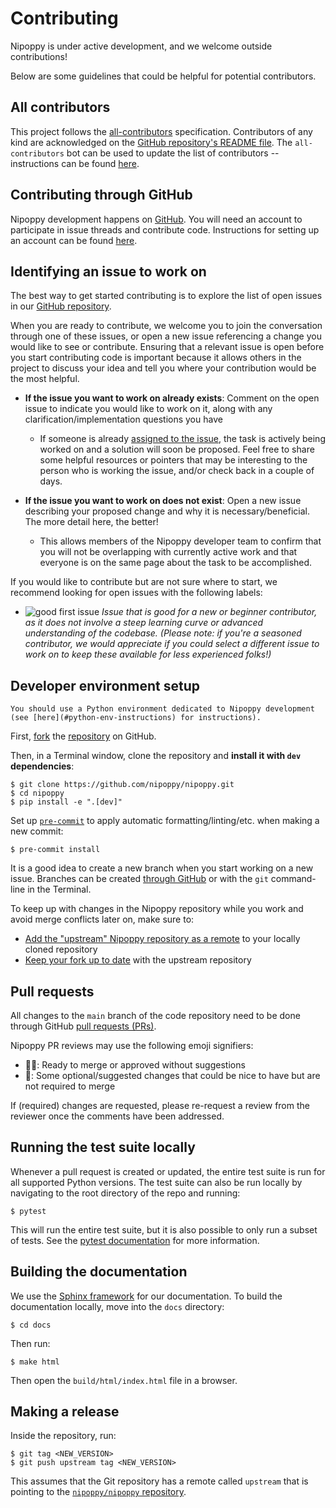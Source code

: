 # Contributing

Nipoppy is under active development, and we welcome outside contributions!

Below are some guidelines that could be helpful for potential contributors.

## All contributors

This project follows the [all-contributors](https://allcontributors.org) specification. Contributors of any kind are acknowledged on the [GitHub repository's README file](https://github.com/nipoppy/nipoppy#contributors). The `all-contributors` bot can be used to update the list of contributors -- instructions can be found [here](https://allcontributors.org/docs/en/bot/usage).

## Contributing through GitHub

Nipoppy development happens on [GitHub](https://github.com/). You will need an account to participate in issue threads and contribute code. Instructions for setting up an account can be found [here](https://docs.github.com/en/get-started/start-your-journey/creating-an-account-on-github).


## Identifying an issue to work on

The best way to get started contributing is to explore the list of open issues in our [GitHub repository](https://github.com/nipoppy/nipoppy/issues).

When you are ready to contribute, we welcome you to join the conversation through one of these issues, or open a new issue referencing a change you would like to see or contribute. Ensuring that a relevant issue is open before you start contributing code is important because it allows others in the project to discuss your idea and tell you where your contribution would be the most helpful.

- **If the issue you want to work on already exists**: Comment on the open issue to indicate you would like to work on it, along with any clarification/implementation questions you have
    - If someone is already [assigned to the issue](https://docs.github.com/en/issues/tracking-your-work-with-issues/assigning-issues-and-pull-requests-to-other-github-users), the task is actively being worked on and a solution will soon be proposed. Feel free to share some helpful resources or pointers that may be interesting to the person who is working the issue, and/or check back in a couple of days.

- **If the issue you want to work on does not exist**: Open a new issue describing your proposed change and why it is necessary/beneficial. The more detail here, the better!
    - This allows members of the Nipoppy developer team to confirm that you will not be overlapping with currently active work and that everyone is on the same page about the task to be accomplished.

If you would like to contribute but are not sure where to start, we recommend looking for open issues with the following labels:

- ![good first issue](https://img.shields.io/github/labels/nipoppy/nipoppy/good%20first%20issue) *Issue that is good for a new or beginner contributor, as it does not involve a steep learning curve or advanced understanding of the codebase. (Please note: if you're a seasoned contributor, we would appreciate if you could select a different issue to work on to keep these available for less experienced folks!)*

<!-- ![PR welcome](https://img.shields.io/github/labels/neurobagel/planning/PR%20welcome)
*Issue that is not an internal priority, but external pull requests to address it are welcome.*

![quick fix](https://img.shields.io/github/labels/neurobagel/planning/quick%20fix):
*Issue that should involve minimal planning or implementation work, given an understanding of the relevant code.* -->

## Developer environment setup

```{tip}
You should use a Python environment dedicated to Nipoppy development (see [here](#python-env-instructions) for instructions).
```

First, [fork](https://docs.github.com/en/pull-requests/collaborating-with-pull-requests/working-with-forks/fork-a-repo) the [repository](https://github.com/nipoppy/nipoppy) on GitHub.

Then, in a Terminal window, clone the repository and **install it with `dev` dependencies**:
```{code-block} console
$ git clone https://github.com/nipoppy/nipoppy.git
$ cd nipoppy
$ pip install -e ".[dev]"
```

Set up [`pre-commit`](https://pre-commit.com/) to apply automatic formatting/linting/etc. when making a new commit:
```{code-block} console
$ pre-commit install
```

It is a good idea to create a new branch when you start working on a new issue. Branches can be created [through GitHub](https://docs.github.com/en/pull-requests/collaborating-with-pull-requests/proposing-changes-to-your-work-with-pull-requests/creating-and-deleting-branches-within-your-repository) or with the `git` command-line in the Terminal.

To keep up with changes in the Nipoppy repository while you work and avoid merge conflicts later on, make sure to:
- [Add the "upstream" Nipoppy repository as a remote](https://docs.github.com/en/pull-requests/collaborating-with-pull-requests/working-with-forks/fork-a-repo#configuring-git-to-sync-your-fork-with-the-upstream-repository) to your locally cloned repository
- [Keep your fork up to date](https://docs.github.com/en/pull-requests/collaborating-with-pull-requests/working-with-forks/syncing-a-fork#syncing-a-fork-branch-from-the-command-line) with the upstream repository

## Pull requests

All changes to the `main` branch of the code repository need to be done through GitHub [pull requests (PRs)](https://docs.github.com/en/pull-requests/collaborating-with-pull-requests/proposing-changes-to-your-work-with-pull-requests/creating-a-pull-request).

Nipoppy PR reviews may use the following emoji signifiers:
- 🧑‍🍳: Ready to merge or approved without suggestions
- 🍒: Some optional/suggested changes that could be nice to have but are not required to merge

If (required) changes are requested, please re-request a review from the reviewer once the comments have been addressed.

## Running the test suite locally

Whenever a pull request is created or updated, the entire test suite is run for all supported Python versions. The test suite can also be run locally by navigating to the root directory of the repo and running:
```{code-block} console
$ pytest
```

This will run the entire test suite, but it is also possible to only run a subset of tests. See the [pytest documentation](https://docs.pytest.org/en/latest/how-to/usage.html) for more information.

## Building the documentation

We use the [Sphinx framework](https://www.sphinx-doc.org/en/master/) for our documentation. To build the documentation locally, move into the `docs` directory:
```{code-block} console
$ cd docs
```

Then run:
```{code-block} console
$ make html
```

Then open the `build/html/index.html` file in a browser.

## Making a release

Inside the repository, run:
```{code-block} console
$ git tag <NEW_VERSION>
$ git push upstream tag <NEW_VERSION>
```

This assumes that the Git repository has a remote called `upstream` that is pointing to the [`nipoppy/nipoppy` repository](https://github.com/nipoppy/nipoppy.git).
